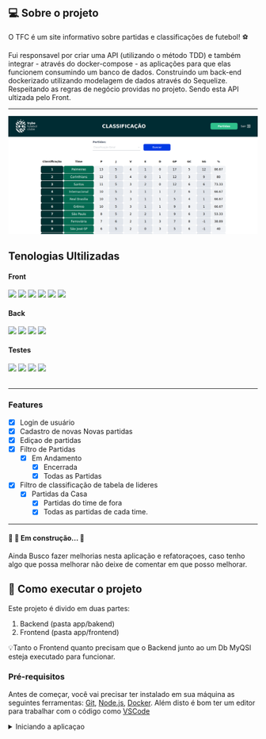 ## 💻 Sobre o projeto

O TFC é um site informativo sobre partidas e classificações de futebol! ⚽️

Fui responsavel por criar uma API (utilizando o método TDD) e também integrar -
através do docker-compose - as aplicações para que elas funcionem consumindo um
banco de dados. Construindo um back-end dockerizado utilizando modelagem de
dados através do Sequelize. Respeitando as regras de negócio providas no
projeto. Sendo esta API ultizada pelo Front.

---

<img src="./assets/front-example.png">

<h2>Tenologias Ultilizadas</h2>
<h4>Front</h4>
 <div >
 <img aling="center" height="32px" src="https://img.shields.io/badge/JavaScript-F7DF1E?style=for-the-badge&logo=javascript&logoColor=black">
 <img aling="center" height="32px" src="https://img.shields.io/badge/HTML5-E34F26?style=for-the-badge&logo=html5&logoColor=white">
 <img aling="center" height="32px" src="https://img.shields.io/badge/TypeScript-007ACC?style=for-the-badge&logo=typescript&logoColor=white">
 <img aling="center" height="32" src="https://img.shields.io/badge/CSS3-1572B6?style=for-the-badge&logo=css3&logoColor=white">
 <img aling="center" height="32" src="https://img.shields.io/badge/React-20232A?style=for-the-badge&logo=react&logoColor=61DAFB">
 <img aling="center" height="32" src="https://img.shields.io/badge/React_Router-CA4245?style=for-the-badge&logo=react-router&logoColor=white">
 </div>
<h4>Back</h4>
 <div >
 <img aling="center" height="32px" src="https://img.shields.io/badge/TypeScript-007ACC?style=for-the-badge&logo=typescript&logoColor=white">
 <img aling="center" height="32px" src="https://img.shields.io/badge/Express.js-404D59?style=for-the-badge">
 <img aling="center" height="32px" src="https://img.shields.io/badge/MySQL-00000F?style=for-the-badge&logo=mysql&logoColor=white">
 <img aling="center" height="32px" src="https://img.shields.io/badge/sequelize-323330?style=for-the-badge&logo=sequelize&logoColor=blue">
 
 </div>
 <h4>Testes</h4>
 <div>
 <img aling="center" height="32px" src="https://img.shields.io/badge/Jest-323330?style=for-the-badge&logo=Jest&logoColor=white">
 <img aling="center" height="32px" src="https://img.shields.io/badge/sinon.js-323330?style=for-the-badge&logo=sinon">
 <img aling="center" height="32px" src="https://img.shields.io/badge/chai.js-323330?style=for-the-badge&logo=chai&logoColor=red">
 <img aling="center" height="32px" src="https://img.shields.io/badge/mocha.js-323330?style=for-the-badge&logo=mocha&logoColor=Brown">

 </div>
<br>

---
 
<h3>Features</h3>

- [x] Login de usuário
- [x] Cadastro de novas Novas partidas
- [x] Ediçao de partidas
- [X] Filtro de Partidas
	- [x] Em Andamento
        - [x] Encerrada
        - [x] Todas as Partidas
- [x] Filtro de classificação de tabela de lideres
	- [x]  Partidas da Casa
        - [x]  Partidas do time de fora
        - [x]  Todas as partidas de cada time.
---

<h4>
	🚧 🚀 Em construção...  🚧
</h4>
<p>Ainda Busco fazer melhorias nesta aplicação e refatoraçoes, caso tenho algo que possa melhorar não deixe de comentar em que posso melhorar.</p>

## 🚀 Como executar o projeto

Este projeto é divido em duas partes:

1. Backend (pasta app/bakend)
2. Frontend (pasta app/frontend)

<!-- 3. Mobile (pasta mobile) -->

💡Tanto o Frontend quanto precisam que o Backend junto ao um Db MyQSl esteja
executado para funcionar.

### Pré-requisitos

Antes de começar, você vai precisar ter instalado em sua máquina as seguintes
ferramentas: [Git](https://git-scm.com), [Node.js](https://nodejs.org/en/),
[Docker](https://www.docker.com/). Além disto é bom ter um editor para trabalhar
com o código como [VSCode](https://code.visualstudio.com/)

<details>
  <summary>
    Iniciando a aplicaçao
  </summary>
  <br>

          # Clone este repositório
          $ git clone 
          
          # Acesse a pasta do projeto no terminal/cmd
          $ cd FutebolClub
          
          # Instale as dependências
          $ npm run install:apps
          
          
          # Execute a aplicação frontEnd em modo de desenvolvimento
          $ npm start:front

          # Execute a aplicação backend em modo de desenvolvimento
          $ npm start:back
          
          # O servidor do frontend inciará na porta:3000 - acesse http://localhost:3000
          # O servidor do back inciará na porta:3001 - acesse http://localhost:3001

<br>
  <details>
    <summary>
      🐳 Configuração Docker
    </summary>
    <br>

Clone este repositório

    $ git clone

Acesse a pasta do projeto no terminal/cmd

    $ cd FutebolClub

inicie o docker compose

    $ npm run compose:up

Para remover os conteiners

    $ npm run compose-down

User para verificar os conteiner

    $ npm run logs

O servidor do frontend inciará na porta:3000 - acesse http://localhost:3000 O
servidor do back inciará na porta:3001 - acesse http://localhost:3001

</details>
  <details>
    <summary>
      🎲 Rodando o Backend (servidor)
    </summary>
  <br>
   **Necessario ter um conteiner Docker do MySql para o back Funcionar corretamente.**

    # Caso não tenha um conteiner ativo use
    $ docker run -d -p 3306:3306 -e MYSQL_ROOT_PASSWORD=suaSenha --name=mysql-db mysql:8.0.29
    # Clone este repositório
    $ git clone 

    # Acesse a pasta do projeto no terminal/cmd
    $ cd FutebolClub

    # Vá para a pasta backend
    $ cd app/backend

    # Instale as dependências
    $ npm install

    # Execute a aplicação em modo de desenvolvimento
    $ npm run dev

    # O servidor inciará na porta:3001 - acesse http://localhost:3001

</details>
   <details>
     <summary>
       🧭 Rodando a aplicação web (Frontend)
     </summary>

    # Clone este repositório
    $ git clone 

    # Acesse a pasta do projeto no seu terminal/cmd
    $ cd FutebolClub

    # Vá para a pasta da aplicação Front End
    $ cd app/frontend

    # Instale as dependências
    $ npm install

    # Execute a aplicação em modo de desenvolvimento
    $ npm run start

    # A aplicação será aberta na porta:3000 - acesse http://localhost:3000

</details>

</details>
